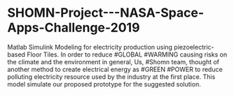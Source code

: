 # SHOMN-Project---NASA-Space-Apps-Challenge-2019
Matlab Simulink Modeling for electricity production using piezoelectric-based Floor Tiles.
In order to reduce #GLOBAL #WARMING causing risks on the climate and the environment in general, Us, #Shomn team, thought of another method to create electrical energy as #GREEN #POWER to reduce polluting electricity resource used by the industry at the first place. 
This model simulate our proposed prototype for the suggested solution. 
